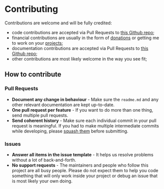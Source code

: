 # Contributing

Contributions are welcome and will be fully credited:
- code contributions are accepted via Pull Requests to [this Github repo](https://github.com/eleven59/backpack-shop-mollie);
- financial contributions are usually in the form of [donations](https://www.buymeacoffee.com/nnnnikk) or getting me to work on your [projects](https://eleven59.nl); 
- documentation contributions are accepted via Pull Requests to [this Github repo](https://github.com/eleven59/backpack-shop-mollie);
- other contributions are most likely welcome in the way you see fit;

## How to contribute

### Pull Requests
- **Document any change in behaviour** - Make sure the `readme.md` and any other relevant documentation are kept up-to-date.
- **One pull request per feature** - If you want to do more than one thing, send multiple pull requests.
- **Send coherent history** - Make sure each individual commit in your pull request is meaningful. If you had to make multiple intermediate commits while developing, please [squash them](http://www.git-scm.com/book/en/v2/Git-Tools-Rewriting-History#Changing-Multiple-Commit-Messages) before submitting.

### Issues
- **Answer all items in the issue template** - It helps us resolve problems without a lot of back-and-forth.
- **No support requests** - The maintainers and people who follow this project are all busy people. Please do not expect them to help you code something that will only work inside your project or debug an issue that is most likely your own doing. 
